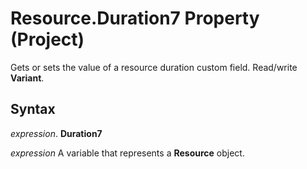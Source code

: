 
# Resource.Duration7 Property (Project)

 Gets or sets the value of a resource duration custom field. Read/write **Variant**.


## Syntax

 _expression_. **Duration7**

 _expression_ A variable that represents a **Resource** object.


